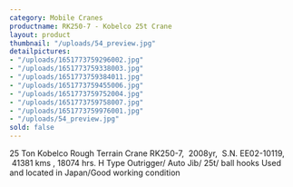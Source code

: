 ```yaml
---
category: Mobile Cranes
productname: RK250-7 - Kobelco 25t Crane
layout: product
thumbnail: "/uploads/54_preview.jpg"
detailpictures:
- "/uploads/1651773759296002.jpg"
- "/uploads/1651773759338003.jpg"
- "/uploads/1651773759384011.jpg"
- "/uploads/1651773759455006.jpg"
- "/uploads/1651773759752004.jpg"
- "/uploads/1651773759758007.jpg"
- "/uploads/1651773759976001.jpg"
- "/uploads/54_preview.jpg"
sold: false
---
```


25 Ton Kobelco Rough Terrain Crane
RK250-7,  2008yr,  S.N. EE02-10119,  41381 kms , 18074 hrs.
H Type Outrigger/ Auto Jib/ 25t/ ball hooks
Used and located in Japan/Good working condition



